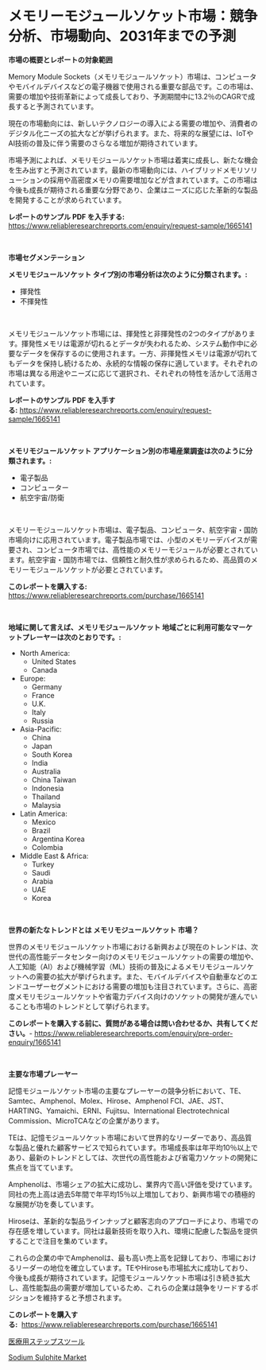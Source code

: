<p><h1>メモリーモジュールソケット市場：競争分析、市場動向、2031年までの予測</h1></p><p><strong>市場の概要とレポートの対象範囲</strong></p>
<p><p>Memory Module Sockets（メモリモジュールソケット）市場は、コンピュータやモバイルデバイスなどの電子機器で使用される重要な部品です。この市場は、需要の増加や技術革新によって成長しており、予測期間中に13.2％のCAGRで成長すると予測されています。</p><p>現在の市場動向には、新しいテクノロジーの導入による需要の増加や、消費者のデジタル化ニーズの拡大などが挙げられます。また、将来的な展望には、IoTやAI技術の普及に伴う需要のさらなる増加が期待されています。</p><p>市場予測によれば、メモリモジュールソケット市場は着実に成長し、新たな機会を生み出すと予測されています。最新の市場動向には、ハイブリッドメモリソリューションの採用や高密度メモリの需要増加などが含まれています。この市場は今後も成長が期待される重要な分野であり、企業はニーズに応じた革新的な製品を開発することが求められています。</p></p>
<p><strong>レポートのサンプル PDF を入手する:</strong> <a href="https://www.reliableresearchreports.com/enquiry/request-sample/1665141">https://www.reliableresearchreports.com/enquiry/request-sample/1665141</a></p>
<p>&nbsp;</p>
<p><strong>市場セグメンテーション</strong></p>
<p><strong>メモリモジュールソケット タイプ別の市場分析は次のように分類されます。:</strong></p>
<p><ul><li>揮発性</li><li>不揮発性</li></ul></p>
<p>&nbsp;</p>
<p><p>メモリモジュールソケット市場には、揮発性と非揮発性の2つのタイプがあります。揮発性メモリは電源が切れるとデータが失われるため、システム動作中に必要なデータを保存するのに使用されます。一方、非揮発性メモリは電源が切れてもデータを保持し続けるため、永続的な情報の保存に適しています。それぞれの市場は異なる用途やニーズに応じて選択され、それぞれの特性を活かして活用されています。</p></p>
<p><strong>レポートのサンプル PDF を入手する:</strong>&nbsp;<a href="https://www.reliableresearchreports.com/enquiry/request-sample/1665141">https://www.reliableresearchreports.com/enquiry/request-sample/1665141</a></p>
<p>&nbsp;</p>
<p><strong> メモリモジュールソケット アプリケーション別の市場産業調査は次のように分類されます。:</strong></p>
<p><ul><li>電子製品</li><li>コンピューター</li><li>航空宇宙/防衛</li></ul></p>
<p>&nbsp;</p>
<p><p>メモリーモジュールソケット市場は、電子製品、コンピュータ、航空宇宙・国防市場向けに応用されています。電子製品市場では、小型のメモリーデバイスが需要され、コンピュータ市場では、高性能のメモリーモジュールが必要とされています。航空宇宙・国防市場では、信頼性と耐久性が求められるため、高品質のメモリーモジュールソケットが必要とされています。</p></p>
<p><strong>このレポートを購入する:</strong>&nbsp; <a href="https://www.reliableresearchreports.com/purchase/1665141">https://www.reliableresearchreports.com/purchase/1665141</a></p>
<p>&nbsp;</p>
<p><strong>地域に関して言えば、メモリモジュールソケット 地域ごとに利用可能なマーケットプレーヤーは次のとおりです。:</strong></p>
<p><ul>
    <li>
        North America:
        <ul>
            <li>United States</li>
            <li>Canada</li>
        </ul>
    </li>
    <li>
        Europe:
        <ul>
            <li>Germany</li>
            <li>France</li>
            <li>U.K.</li>
            <li>Italy</li>
            <li>Russia</li>
        </ul>
    </li>
    <li>
        Asia-Pacific:
        <ul>
            <li>China</li>
            <li>Japan</li>
            <li>South Korea</li>
            <li>India</li>
            <li>Australia</li>
            <li>China Taiwan</li>
            <li>Indonesia</li>
            <li>Thailand</li>
            <li>Malaysia</li>
        </ul>
    </li>
    <li>
        Latin America:
        <ul>
            <li>Mexico</li>
            <li>Brazil</li>
            <li>Argentina Korea</li>
            <li>Colombia</li>
        </ul>
    </li>
    <li>
        Middle East & Africa:
        <ul>
            <li>Turkey</li>
            <li>Saudi</li>
            <li>Arabia</li>
            <li>UAE</li>
            <li>Korea</li>
        </ul>
    </li>
    </ul></p>
<p>&nbsp;</p>
<p><strong>世界の新たなトレンドとは メモリモジュールソケット 市場？</strong></p>
<p><p>世界のメモリモジュールソケット市場における新興および現在のトレンドは、次世代の高性能データセンター向けのメモリモジュールソケットの需要の増加や、人工知能（AI）および機械学習（ML）技術の普及によるメモリモジュールソケットへの需要の拡大が挙げられます。また、モバイルデバイスや自動車などのエンドユーザーセグメントにおける需要の増加も注目されています。さらに、高密度メモリモジュールソケットや省電力デバイス向けのソケットの開発が進んでいることも市場のトレンドとして挙げられます。</p></p>
<p><strong>このレポートを購入する前に、質問がある場合は問い合わせるか、共有してください。</strong>- <a href="https://www.reliableresearchreports.com/enquiry/pre-order-enquiry/1665141">https://www.reliableresearchreports.com/enquiry/pre-order-enquiry/1665141</a></p>
<p>&nbsp;</p>
<p><strong>主要な市場プレーヤー</strong></p>
<p><p>記憶モジュールソケット市場の主要なプレーヤーの競争分析において、TE、Samtec、Amphenol、Molex、Hirose、Amphenol FCI、JAE、JST、HARTING、Yamaichi、ERNI、Fujitsu、International Electrotechnical Commission、MicroTCAなどの企業があります。</p><p>TEは、記憶モジュールソケット市場において世界的なリーダーであり、高品質な製品と優れた顧客サービスで知られています。市場成長率は年平均10％以上であり、最新のトレンドとしては、次世代の高性能および省電力ソケットの開発に焦点を当てています。</p><p>Amphenolは、市場シェアの拡大に成功し、業界内で高い評価を受けています。同社の売上高は過去5年間で年平均15％以上増加しており、新興市場での積極的な展開が功を奏しています。</p><p>Hiroseは、革新的な製品ラインナップと顧客志向のアプローチにより、市場での存在感を増しています。同社は最新技術を取り入れ、環境に配慮した製品を提供することで注目を集めています。</p><p>これらの企業の中でAmphenolは、最も高い売上高を記録しており、市場におけるリーダーの地位を確立しています。TEやHiroseも市場拡大に成功しており、今後も成長が期待されています。記憶モジュールソケット市場は引き続き拡大し、高性能製品の需要が増加しているため、これらの企業は競争をリードするポジションを維持すると予想されます。</p></p>
<p><strong>このレポートを購入する:</strong>&nbsp;&nbsp;<a href="https://www.reliableresearchreports.com/purchase/1665141">https://www.reliableresearchreports.com/purchase/1665141</a></p>
<p><p><a href="https://github.com/EstaSprer20231/Market-Research-Report-List-1/blob/main/791284114573.md">医療用ステップスツール</a></p><p><a href="https://extreme-scabiosa-c81.notion.site/Sodium-Sulphite-Market-Size-Furnishes-Valuable-Information-Encompassing-Market-Share-Market-Trends--35a49d2f102b48fc8449b544f51f0e29">Sodium Sulphite Market</a></p></p>
